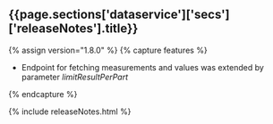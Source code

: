 <h2 id="{{page.sections['dataservice']['secs']['releaseNotes'].anchor}}">{{page.sections['dataservice']['secs']['releaseNotes'].title}}</h2>

<p></p>

{% assign version="1.8.0" %}
{% capture features %}
    <ul>
        <li>Endpoint for fetching measurements and values was extended by parameter <i>limitResultPerPart</i></li>
    </ul>
{% endcapture %}

{% include releaseNotes.html %}
